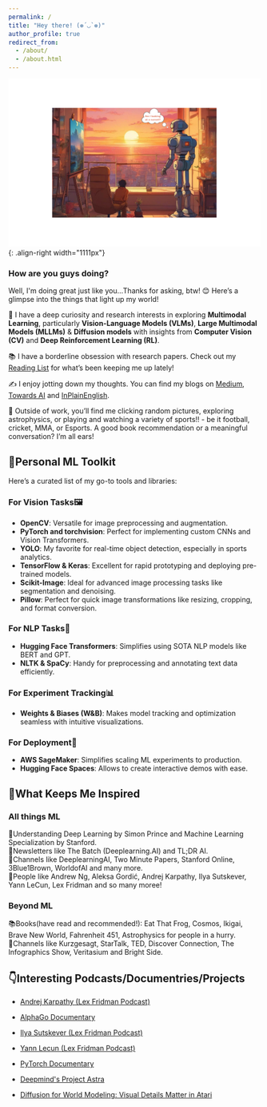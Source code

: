 ```yaml
---
permalink: /
title: "Hey there! (❁´◡`❁)"
author_profile: true
redirect_from: 
  - /about/
  - /about.html
---
```

![multimodality](robot.png){: .align-right width="1111px"}

### How are you guys doing?
Well, I'm doing great just like you...Thanks for asking, btw! 😊 Here’s a glimpse into the things that light up my world!

🤖 I have a deep curiosity and research interests in exploring **Multimodal Learning**, particularly **Vision-Language Models (VLMs)**, **Large Multimodal Models (MLLMs)** & **Diffusion models** with insights from **Computer Vision (CV)** and **Deep Reinforcement Learning (RL)**.

📚 I have a borderline obsession with research papers. Check out my [Reading List](https://huggingface.co/collections/thubZ9/my-reading-list-677bbae8877a0efbab57392f) for what’s been keeping me up lately!

✍️ I enjoy jotting down my thoughts. You can find my blogs on [Medium](https://medium.com/@thube09), [Towards AI](https://pub.towardsai.net/) and [InPlainEnglish](https://plainenglish.io/author/yash-thube).

🌿 Outside of work, you’ll find me clicking random pictures, exploring astrophysics, or playing and watching a variety of sports!! - be it football, cricket, MMA, or Esports. A good book recommendation or a meaningful conversation? I’m all ears!

## 🔧Personal ML Toolkit
 Here’s a curated list of my go-to tools and libraries:
### **For Vision Tasks🖼️**
- **OpenCV**: Versatile for image preprocessing and augmentation.   
- **PyTorch and torchvision**: Perfect for implementing custom CNNs and Vision Transformers.  
- **YOLO**: My favorite for real-time object detection, especially in sports analytics.  
- **TensorFlow & Keras**: Excellent for rapid prototyping and deploying pre-trained models.  
- **Scikit-Image**: Ideal for advanced image processing tasks like segmentation and denoising.  
- **Pillow**: Perfect for quick image transformations like resizing, cropping, and format conversion.

### **For NLP Tasks📝**
- **Hugging Face Transformers**: Simplifies using SOTA NLP models like BERT and GPT.  
- **NLTK & SpaCy**: Handy for preprocessing and annotating text data efficiently.

### **For Experiment Tracking📊**
- **Weights & Biases (W&B)**: Makes model tracking and optimization seamless with intuitive visualizations.

### **For Deployment🚀**  
- **AWS SageMaker**: Simplifies scaling ML experiments to production.    
- **Hugging Face Spaces**: Allows to create interactive demos with ease.

## 🤔What Keeps Me Inspired

### **All things ML**
📖Understanding Deep Learning by Simon Prince and Machine Learning Specialization by Stanford.  
📰Newsletters like The Batch (Deeplearning.AI) and TL;DR AI.  
🎥Channels like DeeplearningAI, Two Minute Papers, Stanford Online, 3Blue1Brown, WorldofAI and many more.  
🌟People like Andrew Ng, Aleksa Gordić, Andrej Karpathy, Ilya Sutskever, Yann LeCun, Lex Fridman and so many moree!

### **Beyond ML**
📚Books(have read and recommended!): Eat That Frog, Cosmos, Ikigai, Brave New World, Fahrenheit 451, Astrophysics for people in a hurry.   
🎥Channels like Kurzgesagt, StarTalk, TED, Discover Connection, The Infographics Show, Veritasium and Bright Side.  

## 👇Interesting Podcasts/Documentries/Projects

- [Andrej Karpathy (Lex Fridman Podcast)](https://youtu.be/cdiD-9MMpb0?si=1PtizFt-uvhkE9o-)

- [AlphaGo Documentary](https://youtu.be/WXuK6gekU1Y?si=DqVB_ogiDWzB_wLA)

- [Ilya Sutskever (Lex Fridman Podcast)](https://youtu.be/13CZPWmke6A?si=A9eFIilC--d4eWWn)

- [Yann Lecun (Lex Fridman Podcast)](https://youtu.be/5t1vTLU7s40?si=jeSK8GB-ffm6yvzY)

- [PyTorch Documentary](https://youtu.be/rgP_LBtaUEc?si=VzII-WzJGbvncgyX)

- [Deepmind's Project Astra](https://deepmind.google/technologies/project-astra/)

- [Diffusion for World Modeling:
Visual Details Matter in Atari](https://diamond-wm.github.io/)




  